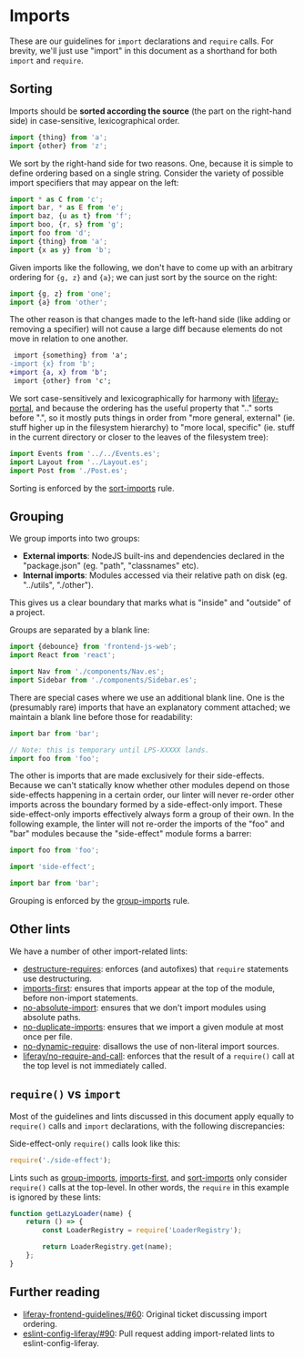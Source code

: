 # Imports

These are our guidelines for `import` declarations and `require` calls. For brevity, we'll just use "import" in this document as a shorthand for both `import` and `require`.

## Sorting

Imports should be **sorted according the source** (the part on the right-hand side) in case-sensitive, lexicographical order.

```javascript
import {thing} from 'a';
import {other} from 'z';
```

We sort by the right-hand side for two reasons. One, because it is simple to define ordering based on a single string. Consider the variety of possible import specifiers that may appear on the left:

```javascript
import * as C from 'c';
import bar, * as E from 'e';
import baz, {u as t} from 'f';
import boo, {r, s} from 'g';
import foo from 'd';
import {thing} from 'a';
import {x as y} from 'b';
```

Given imports like the following, we don't have to come up with an arbitrary ordering for `{g, z}` and `{a}`; we can just sort by the source on the right:

```javascript
import {g, z} from 'one';
import {a} from 'other';
```

The other reason is that changes made to the left-hand side (like adding or removing a specifier) will not cause a large diff because elements do not move in relation to one another.

```diff
 import {something} from 'a';
-import {x} from 'b';
+import {a, x} from 'b';
 import {other} from 'c';
```

We sort case-sensitively and lexicographically for harmony with [liferay-portal](https://github.com/liferay/liferay-portal), and because the ordering has the useful property that ".." sorts before ".", so it mostly puts things in order from "more general, external" (ie. stuff higher up in the filesystem hierarchy) to "more local, specific" (ie. stuff in the current directory or closer to the leaves of the filesystem tree):

```javascript
import Events from '../../Events.es';
import Layout from '../Layout.es';
import Post from './Post.es';
```

Sorting is enforced by the [sort-imports](https://github.com/liferay/eslint-config-liferay/blob/master/plugins/eslint-plugin-liferay/docs/rules/sort-imports.md) rule.

## Grouping

We group imports into two groups:

-   **External imports**: NodeJS built-ins and dependencies declared in the "package.json" (eg. "path", "classnames" etc).
-   **Internal imports**: Modules accessed via their relative path on disk (eg. "../utils", "./other").

This gives us a clear boundary that marks what is "inside" and "outside" of a project.

Groups are separated by a blank line:

```javascript
import {debounce} from 'frontend-js-web';
import React from 'react';

import Nav from './components/Nav.es';
import Sidebar from './components/Sidebar.es';
```

There are special cases where we use an additional blank line. One is the (presumably rare) imports that have an explanatory comment attached; we maintain a blank line before those for readability:

```javascript
import bar from 'bar';

// Note: this is temporary until LPS-XXXXX lands.
import foo from 'foo';
```

The other is imports that are made exclusively for their side-effects. Because we can't statically know whether other modules depend on those side-effects happening in a certain order, our linter will never re-order other imports across the boundary formed by a side-effect-only import. These side-effect-only imports effectively always form a group of their own. In the following example, the linter will not re-order the imports of the "foo" and "bar" modules because the "side-effect" module forms a barrer:

```javascript
import foo from 'foo';

import 'side-effect';

import bar from 'bar';
```

Grouping is enforced by the [group-imports](https://github.com/liferay/eslint-config-liferay/blob/master/plugins/eslint-plugin-liferay/docs/rules/group-imports.md) rule.

## Other lints

We have a number of other import-related lints:

-   [destructure-requires](./plugins/eslint-plugin-liferay/docs/rules/destructure-requires.md): enforces (and autofixes) that `require` statements use destructuring.
-   [imports-first](https://github.com/liferay/eslint-config-liferay/blob/master/plugins/eslint-plugin-liferay/docs/rules/imports-first.md): ensures that imports appear at the top of the module, before non-import statements.
-   [no-absolute-import](https://github.com/liferay/eslint-config-liferay/blob/master/plugins/eslint-plugin-liferay/docs/rules/no-absolute-import.md): ensures that we don't import modules using absolute paths.
-   [no-duplicate-imports](https://github.com/liferay/eslint-config-liferay/blob/master/plugins/eslint-plugin-liferay/docs/rules/no-duplicate-imports.md): ensures that we import a given module at most once per file.
-   [no-dynamic-require](https://github.com/liferay/eslint-config-liferay/blob/master/plugins/eslint-plugin-liferay/docs/rules/no-dynamic-require.md): disallows the use of non-literal import sources.
-   [liferay/no-require-and-call](./plugins/eslint-plugin-liferay/docs/rules/no-require-and-call.md): enforces that the result of a `require()` call at the top level is not immediately called.

## `require()` vs `import`

Most of the guidelines and lints discussed in this document apply equally to `require()` calls and `import` declarations, with the following discrepancies:

Side-effect-only `require()` calls look like this:

```javascript
require('./side-effect');
```

Lints such as [group-imports](https://github.com/liferay/eslint-config-liferay/blob/master/plugins/eslint-plugin-liferay/docs/rules/group-imports.md), [imports-first](https://github.com/liferay/eslint-config-liferay/blob/master/plugins/eslint-plugin-liferay/docs/rules/imports-first.md), and [sort-imports](https://github.com/liferay/eslint-config-liferay/blob/master/plugins/eslint-plugin-liferay/docs/rules/sort-imports.md) only consider `require()` calls at the top-level. In other words, the `require` in this example is ignored by these lints:

```javascript
function getLazyLoader(name) {
	return () => {
		const LoaderRegistry = require('LoaderRegistry');

		return LoaderRegistry.get(name);
	};
}
```

## Further reading

-   [liferay-frontend-guidelines/#60](https://github.com/liferay/liferay-frontend-guidelines/issues/60): Original ticket discussing import ordering.
-   [eslint-config-liferay/#90](https://github.com/liferay/eslint-config-liferay/pull/90): Pull request adding import-related lints to eslint-config-liferay.
